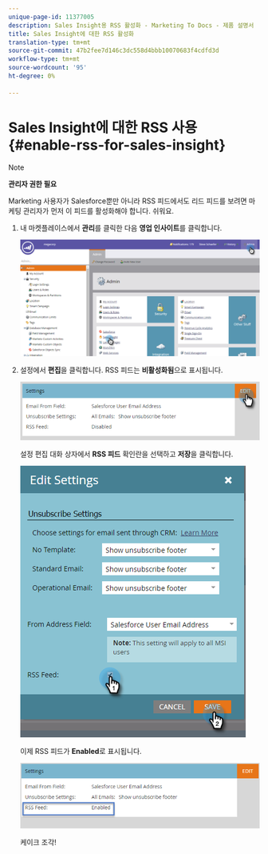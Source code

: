 ```yaml
---
unique-page-id: 11377005
description: Sales Insight용 RSS 활성화 - Marketing To Docs - 제품 설명서
title: Sales Insight에 대한 RSS 활성화
translation-type: tm+mt
source-git-commit: 47b2fee7d146c3dc558d4bbb10070683f4cdfd3d
workflow-type: tm+mt
source-wordcount: '95'
ht-degree: 0%

---
```



# Sales Insight에 대한 RSS 사용 {#enable-rss-for-sales-insight}

>[!NOTE]
>
>**관리자 권한 필요**

Marketing 사용자가 Salesforce뿐만 아니라 RSS 피드에서도 리드 피드를 보려면 마케팅 관리자가 먼저 이 피드를 활성화해야 합니다. 쉬워요.

1. 내 마켓플레이스에서 **관리**&#x200B;를 클릭한 다음 **영업 인사이트**&#x200B;를 클릭합니다.

   ![](assets/set-up-rss-1-hands.png)

1. 설정에서 **편집**&#x200B;을 클릭합니다. RSS 피드는 **비활성화됨**&#x200B;으로 표시됩니다.

   ![](assets/rss-settings-tab.png)

   설정 편집 대화 상자에서 **RSS 피드** 확인란을 선택하고 **저장**&#x200B;을 클릭합니다.

   ![](assets/rss-edit-settings-2-hands.png)

   이제 RSS 피드가 **Enabled**&#x200B;로 표시됩니다.

   ![](assets/rss-final-box.png)

   케이크 조각!

